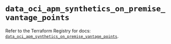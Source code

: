 # `data_oci_apm_synthetics_on_premise_vantage_points`

Refer to the Terraform Registry for docs: [`data_oci_apm_synthetics_on_premise_vantage_points`](https://registry.terraform.io/providers/hashicorp/oci/7.19.0/docs/data-sources/apm_synthetics_on_premise_vantage_points).
